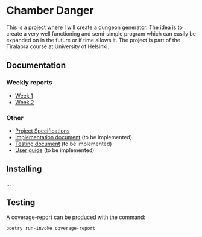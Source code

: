 # Chamber Danger

This is a project where I will create a dungeon generator. The idea is to create a very well functioning and semi-simple program which can easily be expanded on in the future or if time allows it. The project is part of the Tiralabra course at University of Helsinki.

## Documentation

### Weekly reports

 - [Week 1](./documentation/week_1_report.md)
 - [Week 2](./documentation/week_2_report.md)

### Other

 - [Project Specifications](./documentation/project_specifications.md)
 - [Implementation document](./documentation/implentation_document.md) (to be implemented)
 - [Testing document](./documentation/testing_document.md) (to be implemented)
 - [User guide](./documentation/user_guide.md) (to be implemented)

## Installing

...

## Testing

A coverage-report can be produced with the command:

```bash
poetry run-invoke coverage-report
```

